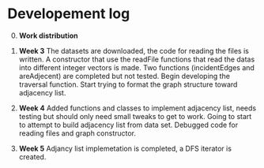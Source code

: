 # Developement log

0. **Work distribution**

1. **Week 3** The datasets are downloaded, the code for reading the files is written. A constructor that use the readFile functions that read the datas into different integer vectors is made. Two functions (incidentEdges and areAdjecent) are completed but not tested. Begin developing the traversal function. Start trying to format the graph structure toward adjacency list.
2. **Week 4** Added functions and classes to implement adjacency list, needs testing but should only need small tweaks to get to work. Going to start to attempt to build adjacency list from data set.  Debugged code for reading files and graph constructor.
3. **Week 5** Adjancy list implemetation is completed, a DFS iterator is created.
